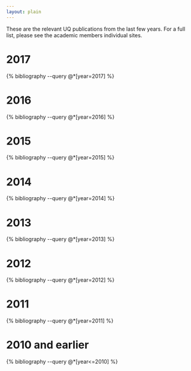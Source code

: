 ```yaml
---
layout: plain
---
```


These are the relevant UQ publications from the last few years. For a full list, please see the academic members individual sites.


<div class="article">
        <div class="content">
    <div class="well">
<h1> 2017</h1>
{% bibliography --query @*[year=2017] %}
</div>
</div>
</div>


<div class="article">
        <div class="content">
    <div class="well">
<h1> 2016</h1>
{% bibliography --query @*[year=2016] %}
</div>
</div>
</div>

<div class="article">
        <div class="content">
    <div class="well">
<h1> 2015</h1>
{% bibliography --query @*[year=2015] %}
</div>
</div>
</div>

<div class="article">
        <div class="content">
    <div class="well">
<h1> 2014</h1>
{% bibliography --query @*[year=2014] %}
</div>
</div>
</div>


<div class="article">
        <div class="content">
    <div class="well">
<h1> 2013</h1>
{% bibliography --query @*[year=2013] %}
</div>
</div>
</div>


<div class="article">
        <div class="content">
    <div class="well">
<h1> 2012</h1>
{% bibliography --query @*[year=2012] %}
</div>
</div>
</div>


<div class="article">
        <div class="content">
    <div class="well">
<h1> 2011</h1>
{% bibliography --query @*[year=2011] %}
</div>
</div>
</div>


<div class="article">
        <div class="content">
    <div class="well">
<h1> 2010 and earlier</h1>
{% bibliography --query @*[year<=2010] %}
</div>
</div>
</div>
